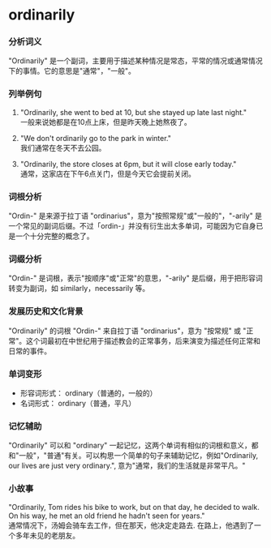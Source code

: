 # ordinarily

### 分析词义

  

"Ordinarily" 是一个副词，主要用于描述某种情况是常态，平常的情况或通常情况下的事情。它的意思是"通常"，"一般"。

  

### 列举例句

  

1.  "Ordinarily, she went to bed at 10, but she stayed up late last night."  
    一般来说她都是在10点上床，但是昨天晚上她熬夜了。
    
      
    
2.  "We don't ordinarily go to the park in winter."  
    我们通常在冬天不去公园。
    
      
    
3.  "Ordinarily, the store closes at 6pm, but it will close early today."  
    通常，这家店在下午6点关门，但是今天它会提前关闭。
    
      
    

  

### 词根分析

  

"Ordin-" 是来源于拉丁语 "ordinarius"，意为"按照常规"或"一般的"，"-arily" 是一个常见的副词后缀。不过「ordin-」并没有衍生出太多单词，可能因为它自身已是一个十分完整的概念了。

  

### 词缀分析

  

"Ordin-" 是词根，表示"按顺序"或"正常"的意思，"-arily" 是后缀，用于把形容词转变为副词，如 similarly，necessarily 等。

  

### 发展历史和文化背景

  

"Ordinarily" 的词根 "Ordin-" 来自拉丁语 "ordinarius"，意为 "按常规" 或 "正常"。这个词最初在中世纪用于描述教会的正常事务，后来演变为描述任何正常和日常的事件。

  

### 单词变形

  

*   形容词形式： ordinary（普通的，一般的）
*   名词形式： ordinary（普通，平凡）

  

### 记忆辅助

  

"Ordinarily" 可以和 "ordinary" 一起记忆，这两个单词有相似的词根和意义，都和"一般"，"普通"有关。可以构思一个简单的句子来辅助记忆，例如"Ordinarily, our lives are just very ordinary.", 意为"通常，我们的生活就是非常平凡。"

  

### 小故事

  

"Ordinarily, Tom rides his bike to work, but on that day, he decided to walk. On his way, he met an old friend he hadn't seen for years."  
通常情况下，汤姆会骑车去工作，但在那天，他决定走路去. 在路上，他遇到了一个多年未见的老朋友。
